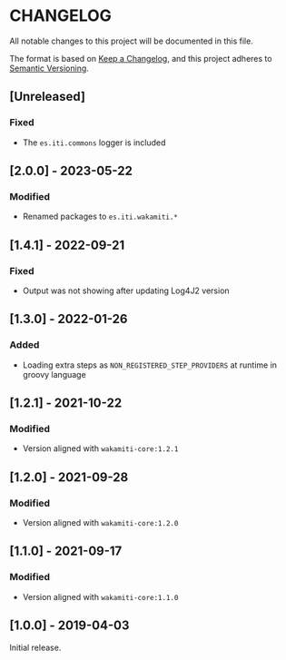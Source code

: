 # CHANGELOG

All notable changes to this project will be documented in this file.

The format is based on [Keep a Changelog][1],
and this project adheres to [Semantic Versioning][2].

## [Unreleased]

### Fixed
- The `es.iti.commons` logger is included

## [2.0.0] - 2023-05-22

### Modified

- Renamed packages to ```es.iti.wakamiti.*```

## [1.4.1] - 2022-09-21

### Fixed

- Output was not showing after updating Log4J2 version

## [1.3.0] - 2022-01-26

### Added

- Loading extra steps as `NON_REGISTERED_STEP_PROVIDERS` at runtime in groovy language

## [1.2.1] - 2021-10-22

### Modified

- Version aligned with `wakamiti-core:1.2.1`

## [1.2.0] - 2021-09-28

### Modified

- Version aligned with `wakamiti-core:1.2.0`

## [1.1.0] - 2021-09-17

### Modified

- Version aligned with `wakamiti-core:1.1.0`

## [1.0.0] - 2019-04-03

Initial release.


[1]: <https://keepachangelog.com/en/1.0.0/>
[2]: <https://semver.org>